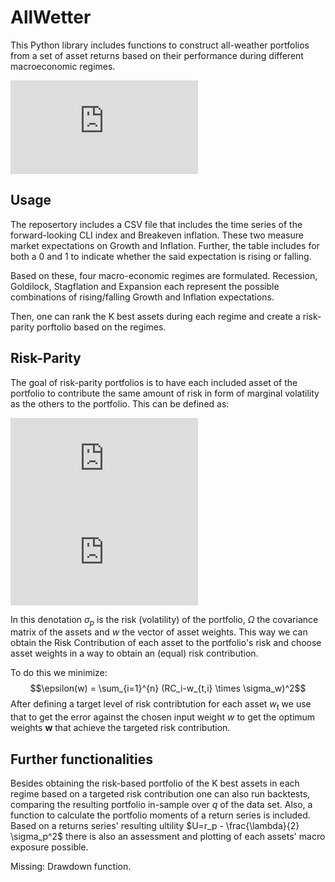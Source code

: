 # AllWetter

This Python library includes functions to construct all-weather portfolios from a set of asset returns based on their performance during different macroeconomic regimes.

![first equation](https://latex.codecogs.com/gif.latex?a%20%3D%20%5Cfrac%7B2%7D%7B3%7D)

## Usage

The reposertory includes a CSV file that includes the time series of the forward-looking CLI index and Breakeven inflation. These two measure market expectations on Growth and Inflation. Further, the table includes for both a 0 and 1 to indicate whether the said expectation is rising or falling.

Based on these, four macro-economic regimes are formulated. Recession, Goldilock, Stagflation and Expansion each represent the possible combinations of rising/falling Growth and Inflation expectations.

Then, one can rank the K best assets during each regime and create a risk-parity porftolio based on the regimes. 

## Risk-Parity

The goal of risk-parity portfolios is to have each included asset of the portfolio to contribute the same amount of risk in form of marginal volatility as the others to the portfolio. This can be defined as:

![first equation](https://latex.codecogs.com/gif.latex?%5Csigma_p%20%3D%20%5Csqrt%7Bw%5COmega%20w%27%7D)
![first equation](https://latex.codecogs.com/gif.latex?RC_j%20%3D%20w_j%20%5Ctimes%20MRC%20%3D%20w_j%20%5Ctimes%20%5Cfrac%7B%5Cdelta%20%5Csigma_p%7D%7B%5Cdelta%20w_j%7D%20%3D%20w_j%5Ctimes%5Cfrac%7B%5COmega%5Ctimes%20w%7D%7B%5Csigma_p%7D)

In this denotation $\sigma_p$ is the risk (volatility) of the portfolio, $\Omega$ the covariance matrix of the assets and $w$ the vector of asset weights. This way we can obtain the Risk Contribution of each asset to the portfolio's risk and choose asset weights in a way to obtain an (equal) risk contribution.

To do this we minimize:
$$\epsilon(w) = \sum_{i=1}^{n} (RC_i-w_{t,i} \times \sigma_w)^2$$
After defining a target level of risk contribtution for each asset $w_{t}$ we use that to get the error against the chosen input weight $w$ to get the optimum weights $\textbf{w}$ that achieve the targeted risk contribution.

## Further functionalities

Besides obtaining the risk-based portfolio of the K best assets in each regime based on a targeted risk contribution one can also run backtests, comparing the resulting portfolio in-sample over $q%$ of the data set. Also, a function to calculate the portfolio moments of a return series is included. Based on a returns series' resulting ultility $U=r_p - \frac{\lambda}{2} \sigma_p^2$ there is also an assessment and plotting of each assets' macro exposure possible.

Missing: Drawdown function.
